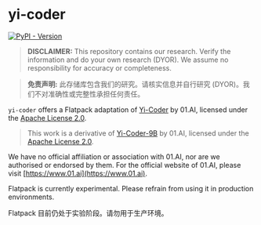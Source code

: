 # yi-coder

[![PyPI - Version](https://img.shields.io/pypi/v/flatpack)](https://pypi.org/project/flatpack/)

> **DISCLAIMER:** This repository contains our research. Verify the information and do your own research (DYOR). We assume no responsibility for accuracy or completeness.

> **免责声明:** 此存储库包含我们的研究。请核实信息并自行研究 (DYOR)。我们不对准确性或完整性承担任何责任。

`yi-coder` offers a Flatpack adaptation of [Yi-Coder](https://github.com/01-ai/Yi-Coder) by 01.AI, licensed under the [Apache License 2.0](https://github.com/01-ai/Yi-Coder?tab=readme-ov-file#license).

> This work is a derivative of [Yi-Coder-9B](https://huggingface.co/01-ai/Yi-Coder-9B) by 01.AI, licensed under the [Apache License 2.0](https://huggingface.co/01-ai/Yi-Coder-9B).

We have no official affiliation or association with 01.AI, nor are we authorised or endorsed by them. For the official website of 01.AI, please visit [https://www.01.ai](https://www.01.ai).

Flatpack is currently experimental. Please refrain from using it in production environments.

Flatpack 目前仍处于实验阶段。请勿用于生产环境。